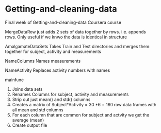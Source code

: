 # Getting-and-cleaning-data
Final week of Getting-and-cleaning-data Coursera course

MergeDataRow just adds 2 sets of data together by rows. i.e. appends rows.
Only useful if we knwo the data is identical in structure


AmalgamateDataSets Takes Train and Test directories and merges them together for subject, activity and measurements

NameColumns Names measurements

NameActivity Replaces activity numbers with names




mainfunc

1) Joins data sets
2) Renames Columns for subject, activity and measurements
3) Strip out just mean() and std() columns
4) Creates a matrix of Subject*Activity = 30 *6 = 180 row data frames with all mean and std columns
5) For each column that are common for subject and actvity we get the average (mean)
6) Create output file

